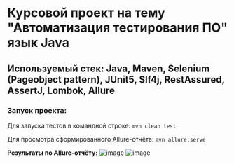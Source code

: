 # Курсовой проект на тему "Автоматизация тестирования ПО" язык Java 
## Используемый стек: Java, Maven, Selenium (Pageobject pattern), JUnit5, Slf4j, RestAssured, AssertJ, Lombok, Allure
### Запуск проекта:
Для запуска тестов в командной строке: 
````mvn clean test````

Для просмотра сформированного Allure-отчёта: 
````mvn allure:serve````

**Результаты по Allure-отчёту:**
![image](https://github.com/dr1ble/AutoTesting_CourseProject/assets/46320186/99675ac7-77a6-4520-ac6e-8206e78c5dba)
![image](https://github.com/dr1ble/AutoTesting_CourseProject/assets/46320186/4ca75415-af81-45ca-a1e9-ef83ed74d105)


